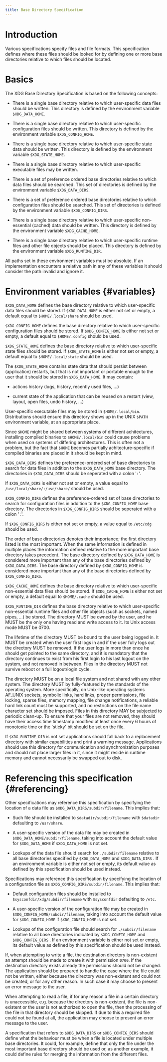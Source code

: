 ```yaml
---
title: Base Directory Specification
---
```


# Introduction

Various specifications specify files and file formats. This
specification defines where these files should be looked for by defining
one or more base directories relative to which files should be located.

# Basics

The XDG Base Directory Specification is based on the following concepts:

-   There is a single base directory relative to which user-specific
    data files should be written. This directory is defined by the
    environment variable `$XDG_DATA_HOME`.

-   There is a single base directory relative to which user-specific
    configuration files should be written. This directory is defined by
    the environment variable `$XDG_CONFIG_HOME`.

-   There is a single base directory relative to which user-specific
    state data should be written. This directory is defined by the
    environment variable `$XDG_STATE_HOME`.

-   There is a single base directory relative to which user-specific
    executable files may be written.

-   There is a set of preference ordered base directories relative to
    which data files should be searched. This set of directories is
    defined by the environment variable `$XDG_DATA_DIRS`.

-   There is a set of preference ordered base directories relative to
    which configuration files should be searched. This set of
    directories is defined by the environment variable
    `$XDG_CONFIG_DIRS`.

-   There is a single base directory relative to which user-specific
    non-essential (cached) data should be written. This directory is
    defined by the environment variable `$XDG_CACHE_HOME`.

-   There is a single base directory relative to which user-specific
    runtime files and other file objects should be placed. This
    directory is defined by the environment variable `$XDG_RUNTIME_DIR`.

All paths set in these environment variables must be absolute. If an
implementation encounters a relative path in any of these variables it
should consider the path invalid and ignore it.

# Environment variables {#variables}

`$XDG_DATA_HOME` defines the base directory relative to which
user-specific data files should be stored. If `$XDG_DATA_HOME` is either
not set or empty, a default equal to `$HOME/.local/share` should be
used.

`$XDG_CONFIG_HOME` defines the base directory relative to which
user-specific configuration files should be stored. If
`$XDG_CONFIG_HOME` is either not set or empty, a default equal to
`$HOME/.config` should be used.

`$XDG_STATE_HOME` defines the base directory relative to which
user-specific state files should be stored. If `$XDG_STATE_HOME` is
either not set or empty, a default equal to `$HOME/.local/state` should
be used.

The `$XDG_STATE_HOME` contains state data that should persist between
(application) restarts, but that is not important or portable enough to
the user that it should be stored in `$XDG_DATA_HOME`. It may contain:

-   actions history (logs, history, recently used files, ...)

-   current state of the application that can be reused on a restart
    (view, layout, open files, undo history, ...)

User-specific executable files may be stored in `$HOME/.local/bin`.
Distributions should ensure this directory shows up in the UNIX `$PATH`
environment variable, at an appropriate place.

Since `$HOME` might be shared between systems of different achitectures,
installing compiled binaries to `$HOME/.local/bin` could cause problems
when used on systems of differing architectures. This is often not a
problem, but the fact that `$HOME` becomes partially
achitecture-specific if compiled binaries are placed in it should be
kept in mind.

`$XDG_DATA_DIRS` defines the preference-ordered set of base directories
to search for data files in addition to the `$XDG_DATA_HOME` base
directory. The directories in `$XDG_DATA_DIRS` should be seperated with
a colon '`:`'.

If `$XDG_DATA_DIRS` is either not set or empty, a value equal to
`/usr/local/share/:/usr/share/` should be used.

`$XDG_CONFIG_DIRS` defines the preference-ordered set of base
directories to search for configuration files in addition to the
`$XDG_CONFIG_HOME` base directory. The directories in `$XDG_CONFIG_DIRS`
should be seperated with a colon '`:`'.

If `$XDG_CONFIG_DIRS` is either not set or empty, a value equal to
`/etc/xdg` should be used.

The order of base directories denotes their importance; the first
directory listed is the most important. When the same information is
defined in multiple places the information defined relative to the more
important base directory takes precedent. The base directory defined by
`$XDG_DATA_HOME` is considered more important than any of the base
directories defined by `$XDG_DATA_DIRS`. The base directory defined by
`$XDG_CONFIG_HOME` is considered more important than any of the base
directories defined by `$XDG_CONFIG_DIRS`.

`$XDG_CACHE_HOME` defines the base directory relative to which
user-specific non-essential data files should be stored. If
`$XDG_CACHE_HOME` is either not set or empty, a default equal to
`$HOME/.cache` should be used.

`$XDG_RUNTIME_DIR` defines the base directory relative to which
user-specific non-essential runtime files and other file objects (such
as sockets, named pipes, …) be stored. The directory MUST be
owned by the user, and he MUST be the only one having read and write
access to it. Its Unix access mode MUST be 0700.

The lifetime of the directory MUST be bound to the user being logged in.
It MUST be created when the user first logs in and if the user fully
logs out the directory MUST be removed. If the user logs in more than
once he should get pointed to the same directory, and it is mandatory
that the directory continues to exist from his first login to his last
logout on the system, and not removed in between. Files in the directory
MUST not survive reboot or a full logout/login cycle.

The directory MUST be on a local file system and not shared with any
other system. The directory MUST by fully-featured by the standards of
the operating system. More specifically, on Unix-like operating systems
AF_UNIX sockets, symbolic links, hard links, proper permissions, file
locking, sparse files, memory mapping, file change notifications, a
reliable hard link count must be supported, and no restrictions on the
file name character set should be imposed. Files in this directory MAY
be subjected to periodic clean-up. To ensure that your files are not
removed, they should have their access time timestamp modified at least
once every 6 hours of monotonic time or the 'sticky' bit should be set
on the file.

If `$XDG_RUNTIME_DIR` is not set applications should fall back to a
replacement directory with similar capabilities and print a warning
message. Applications should use this directory for communication and
synchronization purposes and should not place larger files in it, since
it might reside in runtime memory and cannot necessarily be swapped out
to disk.

# Referencing this specification {#referencing}

Other specifications may reference this specification by specifying the
location of a data file as `$XDG_DATA_DIRS/subdir/filename`. This
implies that:

-   Such file should be installed to `$datadir/subdir/filename` with
    `$datadir` defaulting to `/usr/share`.

-   A user-specific version of the data file may be created in
    `$XDG_DATA_HOME/subdir/filename`, taking into account the default
    value for `$XDG_DATA_HOME` if `$XDG_DATA_HOME` is not set.

-   Lookups of the data file should search for `./subdir/filename`
    relative to all base directories specified by `$XDG_DATA_HOME` and
    `$XDG_DATA_DIRS` . If an environment variable is either not set or
    empty, its default value as defined by this specification should be
    used instead.

Specifications may reference this specification by specifying the
location of a configuration file as `$XDG_CONFIG_DIRS/subdir/filename`.
This implies that:

-   Default configuration files should be installed to
    `$sysconfdir/xdg/subdir/filename` with `$sysconfdir` defaulting to
    `/etc`.

-   A user-specific version of the configuration file may be created in
    `$XDG_CONFIG_HOME/subdir/filename`, taking into account the default
    value for `$XDG_CONFIG_HOME` if `$XDG_CONFIG_HOME` is not set.

-   Lookups of the configuration file should search for
    `./subdir/filename` relative to all base directories indicated by
    `$XDG_CONFIG_HOME` and `$XDG_CONFIG_DIRS` . If an environment
    variable is either not set or empty, its default value as defined by
    this specification should be used instead.

If, when attempting to write a file, the destination directory is
non-existent an attempt should be made to create it with permission
`0700`. If the destination directory exists already the permissions
should not be changed. The application should be prepared to handle the
case where the file could not be written, either because the directory
was non-existent and could not be created, or for any other reason. In
such case it may choose to present an error message to the user.

When attempting to read a file, if for any reason a file in a certain
directory is unaccessible, e.g. because the directory is non-existent,
the file is non-existent or the user is not authorized to open the file,
then the processing of the file in that directory should be skipped. If
due to this a required file could not be found at all, the application
may choose to present an error message to the user.

A specification that refers to `$XDG_DATA_DIRS` or `$XDG_CONFIG_DIRS`
should define what the behaviour must be when a file is located under
multiple base directories. It could, for example, define that only the
file under the most important base directory should be used or, as
another example, it could define rules for merging the information from
the different files.
